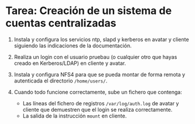 # Tarea: Creación de un sistema de cuentas centralizadas

1. Instala y configura los servicios ntp, slapd y kerberos en avatar y cliente siguiendo las indicaciones de la documentación.
2. Realiza un login con el usuario pruebau (o cualquier otro que hayas creado en Kerberos/LDAP) en cliente y avatar.
3. Instala y configura NFS4 para que se pueda montar de forma remota y autenticada el directorio `/home/users/`.
4. Cuando todo funcione correctamente, sube un fichero que contenga:

    * Las líneas del fichero de registros `/var/log/auth.log` de avatar y cliente que demuestren que el login se realiza correctamente.
    * La salida de la instrucción `mount` en cliente.